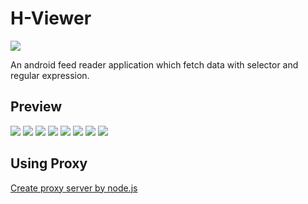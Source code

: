 # H-Viewer
![](https://travis-ci.org/PureDark/H-Viewer.svg?branch=master)

An android feed reader application which fetch data with selector and regular expression.

## Preview
![](https://github.com/PureDark/H-Viewer/blob/master/images/1.png)
![](https://github.com/PureDark/H-Viewer/blob/master/images/2.png)
![](https://github.com/PureDark/H-Viewer/blob/master/images/3.png)
![](https://github.com/PureDark/H-Viewer/blob/master/images/4.png)
![](https://github.com/PureDark/H-Viewer/blob/master/images/5.png)
![](https://github.com/PureDark/H-Viewer/blob/master/images/6.gif)
![](https://github.com/PureDark/H-Viewer/blob/master/images/7.gif)
![](https://github.com/PureDark/H-Viewer/blob/master/images/8.gif)

## Using Proxy

[Create proxy server by node.js](https://github.com/wspl/HProxy.js)
